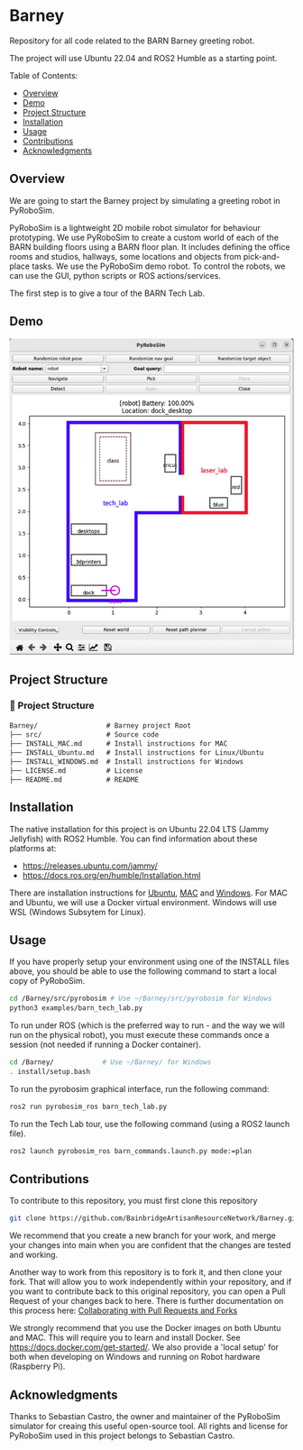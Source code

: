# Barney
Repository for all code related to the BARN Barney greeting robot.

The project will use Ubuntu 22.04 and ROS2 Humble as a starting point.

Table of Contents:

  - [Overview](#overview)
  - [Demo](#demo)
  - [Project Structure](#projectstructure)
  - [Installation](#installation)
  - [Usage](#usage)
  - [Contributions](#contributions)
  - [Acknowledgments](#acknowledgments)

## Overview

We are going to start the Barney project by simulating a greeting robot in PyRoboSim.

PyRoboSim is a lightweight 2D mobile robot simulator for behaviour prototyping. We use PyRoboSim to create a custom world of each of the BARN building floors using a BARN floor plan. It includes defining the office rooms and studios, hallways, some locations and objects from pick-and-place tasks. We use the PyRoboSim demo robot. To control the robots, we can use the GUI, python scripts or ROS actions/services.

The first step is to give a tour of the BARN Tech Lab.

## Demo

![Tech Lab tour](./media/barn_tech_lab1.png)

## Project Structure

### 📁 Project Structure

```plaintext
Barney/                 # Barney project Root
├── src/                # Source code
├── INSTALL_MAC.md      # Install instructions for MAC
├── INSTALL_Ubuntu.md   # Install instructions for Linux/Ubuntu
├── INSTALL_WINDOWS.md  # Install instructions for Windows
├── LICENSE.md          # License
├── README.md           # README
```

## Installation

The native installation for this project is on Ubuntu 22.04 LTS (Jammy Jellyfish) with ROS2 Humble. You can find information about these platforms at:

- https://releases.ubuntu.com/jammy/
- https://docs.ros.org/en/humble/Installation.html

There are installation instructions for [Ubuntu](./INSTALL_Ubuntu.md), [MAC](./INSTALL_MAC.md) and [Windows](./INSTALL_Windows.md). For MAC and Ubuntu, we will use a Docker virtual environment. Windows will use WSL (Windows Subsytem for Linux).

## Usage

If you have properly setup your environment using one of the INSTALL files above, you should be able to use the following command to start a local copy of PyRoboSim.

```bash
cd /Barney/src/pyrobosim # Use ~/Barney/src/pyrobosim for Windows
python3 examples/barn_tech_lab.py
```

To run under ROS (which is the preferred way to run - and the way we will run on the physical robot), you must execute these commands once a session (not needed if running a Docker container).

```bash
cd /Barney/            # Use ~/Barney/ for Windows
. install/setup.bash
```

To run the pyrobosim graphical interface, run the following command:

```bash
ros2 run pyrobosim_ros barn_tech_lab.py
```

To run the Tech Lab tour, use the following command (using a ROS2 launch file).

```bash
ros2 launch pyrobosim_ros barn_commands.launch.py mode:=plan
```

## Contributions

To contribute to this repository, you must first clone this repository

```bash
git clone https://github.com/BainbridgeArtisanResourceNetwork/Barney.git

```
We recommend that you create a new branch for your work, and merge your changes into main when you are confident that the changes are tested and working.

Another way to work from this repository is to fork it, and then clone your fork. That will allow you to work independently within your repository, and if you want to contribute back to this original repository, you can open a Pull Request of your changes back to here. There is further documentation on this process here: [Collaborating with Pull Requests and Forks](https://docs.github.com/en/pull-requests/collaborating-with-pull-requests/working-with-forks/fork-a-repo)

We strongly recommend that you use the Docker images on both Ubuntu and MAC. This will require you to learn and install Docker. See https://docs.docker.com/get-started/. We also provide a 'local setup' for both when developing on Windows and running on Robot hardware (Raspberry Pi).
  
## Acknowledgments

Thanks to Sebastian Castro, the owner and maintainer of the PyRoboSim simulator for creaing this useful open-source tool. All rights and license for PyRoboSim used in this project belongs to Sebastian Castro.
